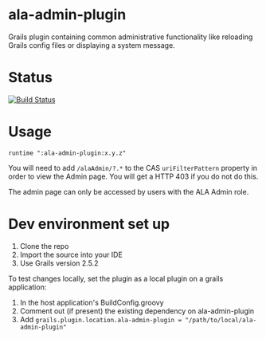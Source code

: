 # ala-admin-plugin
Grails plugin containing common administrative functionality like reloading Grails config files or displaying a system message.

# Status
[![Build Status](https://travis-ci.org/AtlasOfLivingAustralia/ala-admin-plugin.svg?branch=master)](https://travis-ci.org/AtlasOfLivingAustralia/ala-admin-plugin)


# Usage

```
runtime ":ala-admin-plugin:x.y.z"
```

You will need to add ```/alaAdmin/?.*``` to the CAS ```uriFilterPattern``` property in order to view the Admin page. 
You will get a HTTP 403 if you do not do this.

The admin page can only be accessed by users with the ALA Admin role.

# Dev environment set up

1. Clone the repo
1. Import the source into your IDE
1. Use Grails version 2.5.2

To test changes locally, set the plugin as a local plugin on a grails application:

1. In the host application's BuildConfig.groovy
  1. Comment out (if present) the existing dependency on ala-admin-plugin
  1. Add ```grails.plugin.location.ala-admin-plugin = "/path/to/local/ala-admin-plugin"```
  
  